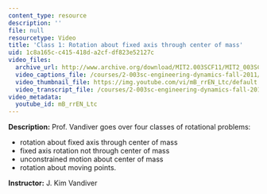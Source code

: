 ```yaml
---
content_type: resource
description: ''
file: null
resourcetype: Video
title: 'Class 1: Rotation about fixed axis through center of mass'
uid: 1c8a165c-c415-418d-a2cf-df823e52127c
video_files:
  archive_url: http://www.archive.org/download/MIT2.003SCF11/MIT2_003SCF11_lec12_300k.mp4
  video_captions_file: /courses/2-003sc-engineering-dynamics-fall-2011/f9469b655ac15da496e789d57c18ee63_mB_rrEN_Ltc.vtt
  video_thumbnail_file: https://img.youtube.com/vi/mB_rrEN_Ltc/default.jpg
  video_transcript_file: /courses/2-003sc-engineering-dynamics-fall-2011/bdbc0092d6f72d4814ffe31bb1d9754e_mB_rrEN_Ltc.pdf
video_metadata:
  youtube_id: mB_rrEN_Ltc
---
```


**Description:** Prof. Vandiver goes over four classes of rotational problems:

*   rotation about fixed axis through center of mass
*   fixed axis rotation not through center of mass
*   unconstrained motion about center of mass
*   rotation about moving points.

**Instructor:** J. Kim Vandiver